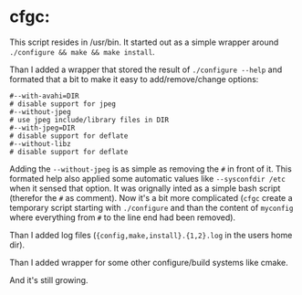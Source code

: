 cfgc:
=====
This script resides in /usr/bin. It started out as a simple wrapper around `./configure && make && make install`.

Than I added a wrapper that stored the result of `./configure --help` and formated that a bit to make it easy to add/remove/change options:
```
#--with-avahi=DIR
# disable support for jpeg
#--without-jpeg
# use jpeg include/library files in DIR
#--with-jpeg=DIR
# disable support for deflate
#--without-libz
# disable support for deflate
```
Adding the `--without-jpeg` is as simple as removing the `#` in front of it.
This formated help also applied some automatic values like `--sysconfdir /etc` when it sensed that option.
It was orignally inted as a simple bash script (therefor the `#` as comment).
Now it's a bit more complicated (`cfgc` create a temporary script starting with `./configure` and than the content of `myconfig` where everything from `#` to the line end had been removed).

Than I added log files (`{config,make,install}.{1,2}.log` in the users home dir).

Than I added wrapper for some other configure/build systems like cmake.

And it's still growing.
